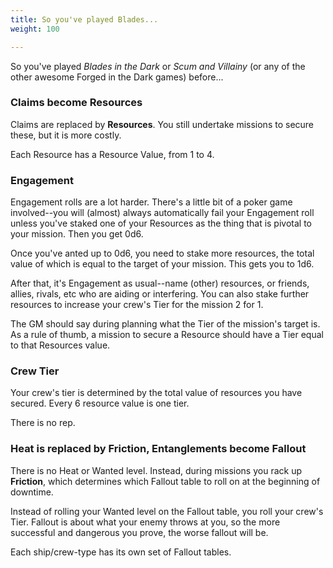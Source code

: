 ```yaml
---
title: So you've played Blades...
weight: 100

---
```


So you've played _Blades in the Dark_ or _Scum and Villainy_ (or any of the
other awesome Forged in the Dark games) before...

### Claims become Resources

Claims are replaced by **Resources**. You still undertake missions to secure
these, but it is more costly.

Each Resource has a Resource Value, from 1 to 4.

### Engagement

Engagement rolls are a lot harder. There's a little bit of a poker game
involved--you will (almost) always automatically fail your Engagement roll
unless you've staked one of your Resources as the thing that is pivotal to your
mission. Then you get 0d6.

Once you've anted up to 0d6, you need to stake more resources, the total value
of which is equal to the target of your mission. This gets you to 1d6.

After that, it's Engagement as usual--name (other) resources, or friends,
allies, rivals, etc who are aiding or interfering. You can also stake further
resources to increase your crew's Tier for the mission 2 for 1.

The GM should say during planning what the Tier of the mission's target is.
As a rule of thumb, a mission to secure a Resource should have a Tier equal to
that Resources value.

### Crew Tier

Your crew's tier is determined by the total value of resources you have secured.
Every 6 resource value is one tier.

There is no rep.

### Heat is replaced by Friction, Entanglements become Fallout

There is no Heat or Wanted level. Instead, during missions you rack up
**Friction**, which determines which Fallout table to roll on at the beginning
of downtime.

Instead of rolling your Wanted level on the Fallout table, you roll your crew's
Tier. Fallout is about what your enemy throws at you, so the more successful
and dangerous you prove, the worse fallout will be.

Each ship/crew-type has its own set of Fallout tables.
